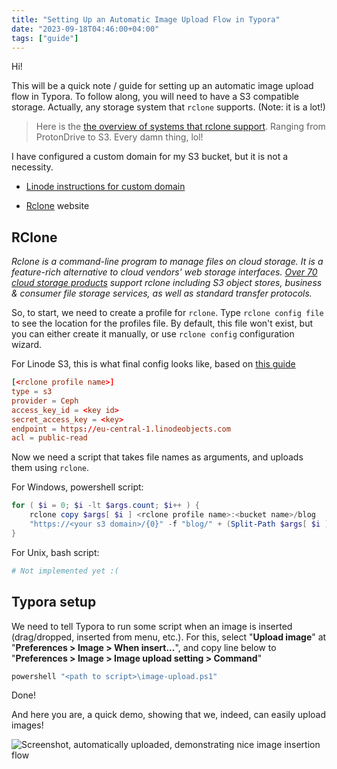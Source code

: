 ```yaml
---
title: "Setting Up an Automatic Image Upload Flow in Typora"
date: "2023-09-18T04:46:00+04:00"
tags: ["guide"]
---
```


Hi! 

This will be a quick note / guide for setting up an automatic image upload flow in Typora. To follow along, you will need to have a S3 compatible storage. Actually, any storage system that `rclone` supports. (Note: it is a lot!) 

> Here is the [the overview of systems that rclone support](https://rclone.org/overview/). Ranging from ProtonDrive to S3. Every damn thing, lol!

I have configured a custom domain for my S3 bucket, but it is not a necessity. 

- [Linode instructions for custom domain](https://www.linode.com/docs/products/storage/object-storage/guides/custom-domain/)

- [Rclone](https://rclone.org/) website

## RClone

*Rclone is a command-line program to manage files on cloud storage. It is a feature-rich alternative to cloud vendors' web storage interfaces. [Over 70 cloud storage products](https://rclone.org/#providers) support rclone including S3 object stores, business & consumer file storage services, as well as standard transfer protocols.*

So, to start, we need to create a profile for `rclone`. Type `rclone config file` to see the location for the profiles file. By default, this file won't exist, but you can either create it manually, or use `rclone config` configuration wizard. 

For Linode S3, this is what final config looks like, based on [this guide](https://www.linode.com/docs/guides/rclone-object-storage-file-sync/)

```toml
[<rclone profile name>]
type = s3
provider = Ceph
access_key_id = <key id>
secret_access_key = <key>
endpoint = https://eu-central-1.linodeobjects.com
acl = public-read
```

Now we need a script that takes file names as arguments, and uploads them using `rclone`. 

For Windows, powershell script:

```powershell
for ( $i = 0; $i -lt $args.count; $i++ ) {
    rclone copy $args[ $i ] <rclone profile name>:<bucket name>/blog
    "https://<your s3 domain>/{0}" -f "blog/" + (Split-Path $args[ $i ] -leaf)
}
```

For Unix, bash script:

```bash
# Not implemented yet :(
```

## Typora setup

We need to tell Typora to run some script when an image is inserted (drag/dropped, inserted from menu, etc.). For this, select "**Upload image**" at "**Preferences > Image > When insert...**", and copy line below to "**Preferences > Image > Image upload setting > Command**"

```bat
powershell "<path to script>\image-upload.ps1"
```

Done!

And here you are, a quick demo, showing that we, indeed, can easily upload images!

![Screenshot, automatically uploaded, demonstrating nice image insertion flow](https://files.rahim.li/blog/image-20230918044514313.png)
